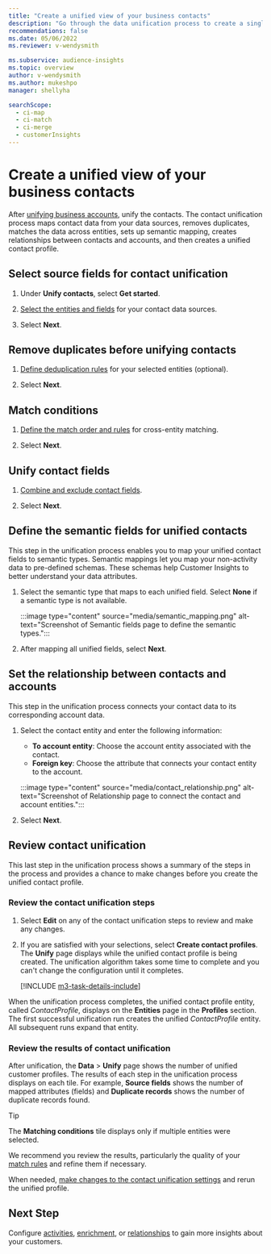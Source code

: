 ```yaml
---
title: "Create a unified view of your business contacts"
description: "Go through the data unification process to create a single master dataset of contacts."
recommendations: false
ms.date: 05/06/2022
ms.reviewer: v-wendysmith

ms.subservice: audience-insights
ms.topic: overview
author: v-wendysmith
ms.author: mukeshpo
manager: shellyha

searchScope: 
  - ci-map
  - ci-match
  - ci-merge
  - customerInsights
---
```


# Create a unified view of your business contacts

After [unifying business accounts](map-entities.md), unify the contacts. The contact unification process maps contact data from your data sources, removes duplicates, matches the data across entities, sets up semantic mapping, creates relationships between contacts and accounts, and then creates a unified contact profile.

## Select source fields for contact unification

1. Under **Unify contacts**, select **Get started**.

1. [Select the entities and fields](map-entities.md) for your contact data sources.

1. Select **Next**.

## Remove duplicates before unifying contacts

1. [Define deduplication rules](remove-duplicates.md) for your selected entities (optional).

1. Select **Next**.

## Match conditions

1. [Define the match order and rules](match-entities.md) for cross-entity matching.

1. Select **Next**.

## Unify contact fields

1. [Combine and exclude contact fields](merge-entities.md).

1. Select **Next**.

## Define the semantic fields for unified contacts

This step in the unification process enables you to map your unified contact fields to semantic types. Semantic mappings let you map your non-activity data to pre-defined schemas. These schemas help Customer Insights to better understand your data attributes.

1. Select the semantic type that maps to each unified field. Select **None** if a semantic type is not available.

   :::image type="content" source="media/semantic_mapping.png" alt-text="Screenshot of Semantic fields page to define the semantic types.":::

1. After mapping all unified fields, select **Next**.

## Set the relationship between contacts and accounts

This step in the unification process connects your contact data to its corresponding account data.

1. Select the contact entity and enter the following information:

   - **To account entity**: Choose the account entity associated with the contact.
   - **Foreign key**: Choose the attribute that connects your contact entity to the account.

   :::image type="content" source="media/contact_relationship.png" alt-text="Screenshot of Relationship page to connect the contact and account entities.":::

1. Select **Next**.

## Review contact unification

This last step in the unification process shows a summary of the steps in the process and provides a chance to make changes before you create the unified contact profile.

### Review the contact unification steps

1. Select **Edit** on any of the contact unification steps to review and make any changes.

1. If you are satisfied with your selections, select **Create contact profiles**. The **Unify** page displays while the unified contact profile is being created. The unification algorithm takes some time to complete and you can't change the configuration until it completes.

   [!INCLUDE [m3-task-details-include](includes/m3-task-details.md)]

When the unification process completes, the unified contact profile entity, called *ContactProfile*, displays on the **Entities** page in the **Profiles** section. The first successful unification run creates the unified *ContactProfile* entity. All subsequent runs expand that entity.

### Review the results of contact unification

After unification, the **Data** > **Unify** page shows the number of unified customer profiles. The results of each step in the unification process displays on each tile. For example, **Source fields** shows the number of mapped attributes (fields) and **Duplicate records** shows the number of duplicate records found.

> [!TIP]
> The **Matching conditions** tile displays only if multiple entities were selected.

We recommend you review the results, particularly the quality of your [match rules](data-unification-update.md#manage-match-rules) and refine them if necessary.

When needed, [make changes to the contact unification settings](data-unification-update-contacts.md) and rerun the unified profile.

## Next Step

Configure [activities](activities.md), [enrichment](enrichment-hub.md), or [relationships](relationships.md) to gain more insights about your customers.
